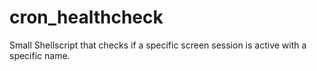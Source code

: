 # cron_healthcheck
Small Shellscript that checks if a specific screen session is active with a specific name. 
